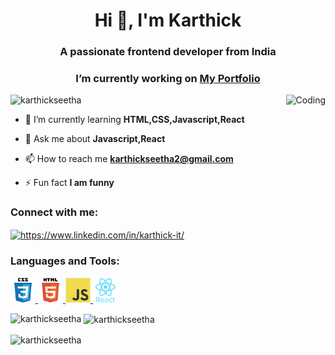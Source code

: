   <h1 align="center">Hi 👋, I'm Karthick</h1>
<h3 align="center">A passionate frontend developer from India</h3>
<h3 align="center">I’m currently working on <a href="https://coruscating-malabi-284993.netlify.app/">My Portfolio</a></h3>


<img align="right" src="https://encrypted-tbn0.gstatic.com/images?q=tbn:ANd9GcRrsmGd67GVmOFSsPzqCFzjRa0tRdaBrsrw_g&usqp=CAU" alt="Coding" />

<p align="left"> <img src="https://komarev.com/ghpvc/?username=karthickseetha&label=Profile%20views&color=0e75b6&style=flat" alt="karthickseetha" /> </p>

- 🌱 I’m currently learning **HTML,CSS,Javascript,React**

- 💬 Ask me about **Javascript,React**

- 📫 How to reach me **karthickseetha2@gmail.com**

- ⚡ Fun fact **I am funny**

<h3 align="left">Connect with me:</h3>
<p align="left">
<a href="https://linkedin.com/in/https://www.linkedin.com/in/karthick-it/" target="blank"><img align="center" src="https://raw.githubusercontent.com/rahuldkjain/github-profile-readme-generator/master/src/images/icons/Social/linked-in-alt.svg" alt="https://www.linkedin.com/in/karthick-it/" height="30" width="40" /></a>
</p>

<h3 align="left">Languages and Tools:</h3>
<p align="left"> <a href="https://www.w3schools.com/css/" target="_blank" rel="noreferrer"> <img src="https://raw.githubusercontent.com/devicons/devicon/master/icons/css3/css3-original-wordmark.svg" alt="css3" width="40" height="40"/> </a> <a href="https://www.w3.org/html/" target="_blank" rel="noreferrer"> <img src="https://raw.githubusercontent.com/devicons/devicon/master/icons/html5/html5-original-wordmark.svg" alt="html5" width="40" height="40"/> </a> <a href="https://developer.mozilla.org/en-US/docs/Web/JavaScript" target="_blank" rel="noreferrer"> <img src="https://raw.githubusercontent.com/devicons/devicon/master/icons/javascript/javascript-original.svg" alt="javascript" width="40" height="40"/> </a> <a href="https://reactjs.org/" target="_blank" rel="noreferrer"> <img src="https://raw.githubusercontent.com/devicons/devicon/master/icons/react/react-original-wordmark.svg" alt="react" width="40" height="40"/> </a> </p>

<p><img align="left" src="https://github-readme-stats.vercel.app/api/top-langs?username=karthickseetha&show_icons=true&locale=en&layout=compact" alt="karthickseetha" /></p>

<p>&nbsp;<img align="center" src="https://github-readme-stats.vercel.app/api?username=karthickseetha&show_icons=true&locale=en" alt="karthickseetha" /></p>

<p><img align="center" src="https://github-readme-streak-stats.herokuapp.com/?user=karthickseetha&" alt="karthickseetha" /></p>
